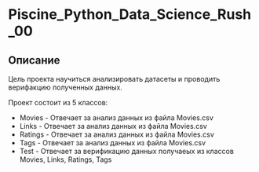 # Piscine_Python_Data_Science_Rush_00

## Описание
Цель проекта научиться анализировать датасеты и проводить верифакцию полученных данных.

Проект состоит из 5 классов:
  * Movies - Отвечает за анализ данных из файла Movies.csv
  * Links - Отвечает за анализ данных из файла Movies.csv
  * Ratings - Отвечает за анализ данных из файла Movies.csv
  * Tags - Отвечает за анализ данных из файла Movies.csv
  * Test - Отвечает за верификацию данных получаеых из классов Movies, Links, Ratings, Tags

